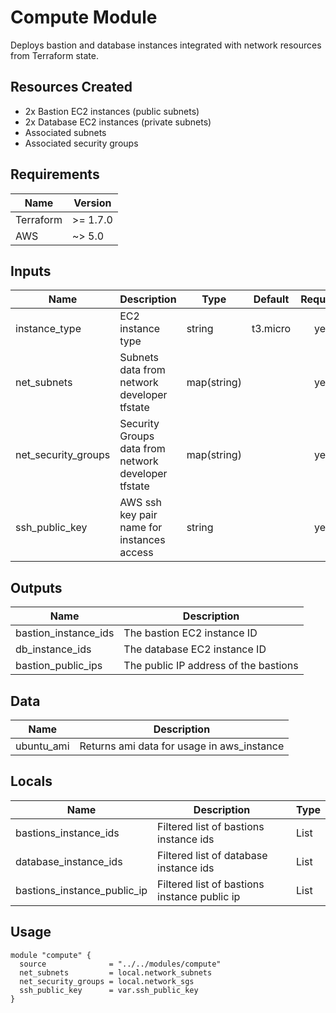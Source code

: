 # Compute Module

Deploys bastion and database instances integrated with network resources from Terraform state.

## Resources Created

- 2x Bastion EC2 instances (public subnets)
- 2x Database EC2 instances (private subnets)
- Associated subnets
- Associated security groups

## Requirements

| Name      | Version   |
|-----------|-----------|
| Terraform | \>= 1.7.0 |
| AWS       | ~> 5.0    |

## Inputs

| Name                | Description                                         | Type        | Default  | Required |
|---------------------|-----------------------------------------------------|-------------|----------|:--------:|
| instance_type       | EC2 instance type                                   | string      | t3.micro |   yes    |
| net_subnets         | Subnets data from network developer tfstate         | map(string) |          |   yes    |
| net_security_groups | Security Groups data from network developer tfstate | map(string) |          |   yes    |
| ssh_public_key      | AWS ssh key pair name for instances access          | string      |          |   yes    |

## Outputs

| Name                 | Description                           |
|----------------------|---------------------------------------|
| bastion_instance_ids | The bastion EC2 instance ID           |
| db_instance_ids      | The database EC2 instance ID          |
| bastion_public_ips   | The public IP address of the bastions |

## Data

| Name       | Description                                |
|------------|--------------------------------------------|
| ubuntu_ami | Returns ami data for usage in aws_instance |

## Locals

| Name                        | Description                                  | Type |
|-----------------------------|----------------------------------------------|------|
| bastions_instance_ids       | Filtered list of bastions instance ids       | List |
| database_instance_ids       | Filtered list of database instance ids       | List |
| bastions_instance_public_ip | Filtered list of bastions instance public ip | List |

## Usage

```hcl
module "compute" {
  source              = "../../modules/compute"
  net_subnets         = local.network_subnets
  net_security_groups = local.network_sgs
  ssh_public_key      = var.ssh_public_key
}
```